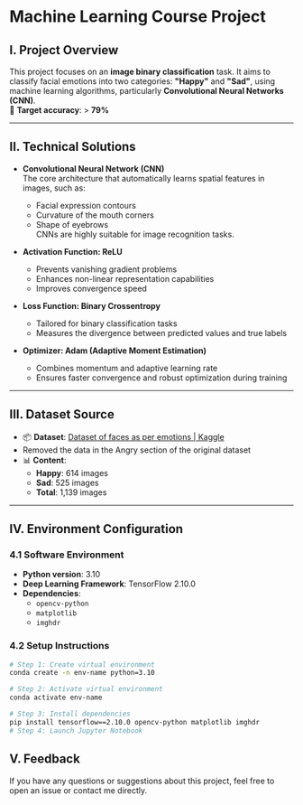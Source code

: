 # Machine Learning Course Project

## I. Project Overview

This project focuses on an **image binary classification** task. It aims to classify facial emotions into two categories: **"Happy"** and **"Sad"**, using machine learning algorithms, particularly **Convolutional Neural Networks (CNN)**.  
🎯 **Target accuracy**: > **79%**

---

## II. Technical Solutions

- **Convolutional Neural Network (CNN)**  
  The core architecture that automatically learns spatial features in images, such as:
  - Facial expression contours  
  - Curvature of the mouth corners  
  - Shape of eyebrows  
  CNNs are highly suitable for image recognition tasks.

- **Activation Function: ReLU**  
  - Prevents vanishing gradient problems  
  - Enhances non-linear representation capabilities  
  - Improves convergence speed

- **Loss Function: Binary Crossentropy**  
  - Tailored for binary classification tasks  
  - Measures the divergence between predicted values and true labels

- **Optimizer: Adam (Adaptive Moment Estimation)**  
  - Combines momentum and adaptive learning rate  
  - Ensures faster convergence and robust optimization during training

---

## III. Dataset Source

- 📦 **Dataset**: [Dataset of faces as per emotions | Kaggle](https://www.kaggle.com)
- Removed the data in the Angry section of the original dataset
- 📊 **Content**:
  - **Happy**: 614 images  
  - **Sad**: 525 images  
  - **Total**: 1,139 images

---

## IV. Environment Configuration

### 4.1 Software Environment

- **Python version**: 3.10  
- **Deep Learning Framework**: TensorFlow 2.10.0  
- **Dependencies**:
  - `opencv-python`
  - `matplotlib`
  - `imghdr`

### 4.2 Setup Instructions

```bash
# Step 1: Create virtual environment
conda create -n env-name python=3.10

# Step 2: Activate virtual environment
conda activate env-name

# Step 3: Install dependencies
pip install tensorflow==2.10.0 opencv-python matplotlib imghdr
# Step 4: Launch Jupyter Notebook
```

## V. Feedback
If you have any questions or suggestions about this project, feel free to open an issue or contact me directly.
